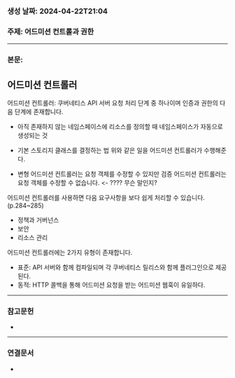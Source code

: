 ### 생성 날짜: 2024-04-22T21:04
### 주제: 어드미션 컨트롤과 권한
---
### 본문:

## 어드미션 컨트롤러

어드미션 컨트롤러: 쿠버네티스 API 서버 요청 처리 단계 중 하나이며 인증과 권한의 다음 단계에 존재합니다.
- 아직 존재하지 않는 네임스페이스에 리소스를 정의할 때 네임스페이스가 자동으로 생성되는 것
- 기본 스토리지 클래스를 결정하는 법
위와 같은 일을 어드미션 컨트롤러가 수행해준다.

- 변형 어드미션 컨트롤러는 요청 객체를 수정할 수 있지만 검증 어드미션 컨트롤러는 요청 객체를 수정할 수 없습니다. <- ???? 무슨 말인지?

어드미션 컨트롤러를 사용하면 다음 요구사항을 보다 쉽게 처리할 수 있습니다. (p.284~285)
- 정책과 거버넌스
- 보안
- 리소스 관리


어드미션 컨트롤러에는 2가지 유형이 존재합니다.
- 표준: API 서버와 함께 컴파일되며 각 쿠버네티스 릴리스와 함께 플러그인으로 제공된다.
- 동적: HTTP 콜백을 통해 어드미션 요청을 받는 어드미션 웹훅이 유일하다.


---
### 참고문헌
- 
---
### 연결문서
- 

